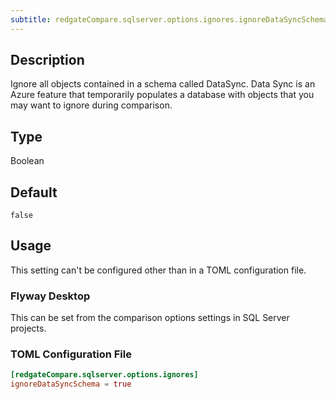 ```yaml
---
subtitle: redgateCompare.sqlserver.options.ignores.ignoreDataSyncSchema
---
```


## Description

Ignore all objects contained in a schema called DataSync. Data Sync is an Azure feature that temporarily populates a database with objects that you may want to ignore during comparison.

## Type

Boolean

## Default

`false`

## Usage

This setting can't be configured other than in a TOML configuration file.

### Flyway Desktop

This can be set from the comparison options settings in SQL Server projects.

### TOML Configuration File

```toml
[redgateCompare.sqlserver.options.ignores]
ignoreDataSyncSchema = true
```
